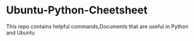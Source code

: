 # Ubuntu-Python-Cheetsheet
This repo contains helpful commands,Documents  that are useful in Python and Ubuntu 
